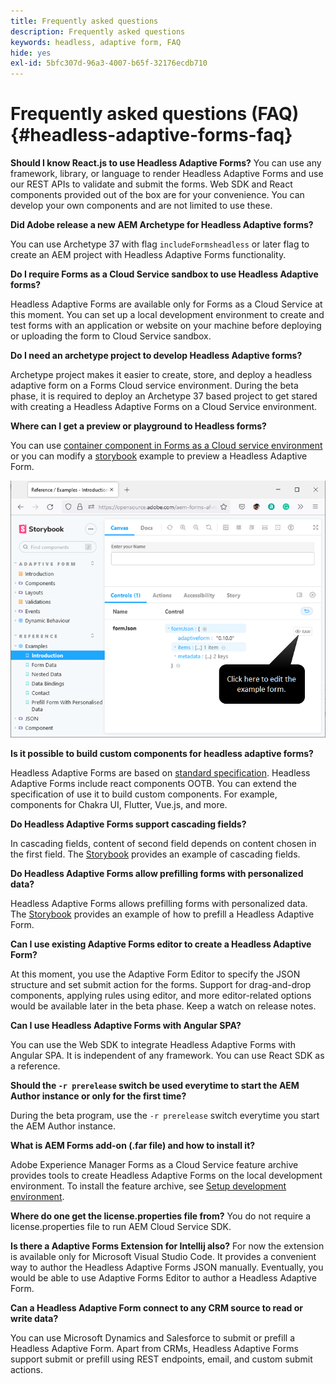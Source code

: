 ```yaml
---
title: Frequently asked questions
description: Frequently asked questions
keywords: headless, adaptive form, FAQ
hide: yes
exl-id: 5bfc307d-96a3-4007-b65f-32176ecdb710
---
```

# Frequently asked questions (FAQ) {#headless-adaptive-forms-faq}

**Should I know React.js to use Headless Adaptive Forms?**
You can use any framework, library, or language to render Headless Adaptive Forms and use our REST APIs to validate and submit the forms. Web SDK and React components provided out of the box are for your convenience. You can develop your own components and are not limited to use these.

**Did Adobe release a new AEM Archetype for Headless Adaptive forms?**

You can use Archetype 37 with flag `includeFormsheadless` or later flag to create an AEM project with Headless Adaptive Forms functionality.

**Do I require Forms as a Cloud Service sandbox to use Headless Adaptive forms?**

Headless Adaptive Forms are available only for Forms as a Cloud Service at this moment. You can set up a local development environment to create and test forms with an application or website on your machine before deploying or uploading the form to Cloud Service sandbox.

**Do I need an archetype project to develop Headless Adaptive forms?** 

Archetype project makes it easier to create, store, and deploy a headless adaptive form on a Forms Cloud service environment. During the beta phase, it is required to deploy an Archetype 37 based project to get stared with creating a Headless Adaptive Forms on a Cloud Service environment.

**Where can I get a preview or playground to Headless forms?** 

You can use [container component in Forms as a Cloud service environment](render-first-headless-adaptive-form.md) or you can modify a [storybook](https://opensource.adobe.com/aem-forms-af-runtime/storybook/?path=/story/reference-examples--introduction) example to preview a Headless Adaptive Form.

![](/help/assets/storybook-eample.png)

**Is it possible to build custom components for headless adaptive forms?**

Headless Adaptive Forms are based on [standard specification](/help/assets/Headless-Adaptive-Form-Specification.pdf). Headless Adaptive Forms include react components OOTB. You can extend the specification of use it to build custom components. For example, components for Chakra UI, Flutter, Vue.js, and more.

**Do Headless Adaptive Forms support cascading fields?**

In cascading fields, content of second field depends on content chosen in the first field. The [Storybook](https://opensource.adobe.com/aem-forms-af-runtime/storybook/?path=/story/adaptive-form-dynamic-behaviour--options&args=formJson.items[0].fieldType:drop-down;formJson.items[0].minimum:!undefined;formJson.items[0].maximum:!undefined;formJson.items[0].label.value:Choose+number+of+options;formJson.items[0].enum[0]:1;formJson.items[0].enum[1]:2;formJson.items[0].enum[2]:3;formJson.items[1].fieldType:drop-down) provides an example of cascading fields.

**Do Headless Adaptive Forms allow prefilling forms with personalized data?**

Headless Adaptive Forms allows prefilling forms with personalized data. The [Storybook](https://opensource.adobe.com/aem-forms-af-runtime/storybook/?path=/story/reference-examples--prefill-form-with-personalised-data) provides an example of how to prefill a Headless Adaptive Form.

**Can I use  existing Adaptive Forms editor to create a Headless Adaptive Form?**

At this moment, you use the Adaptive Form Editor to specify the JSON structure and set submit action for the forms. Support for drag-and-drop components, applying rules using editor, and more editor-related options would be available later in the beta phase. Keep a watch on release notes. 

**Can I use Headless Adaptive Forms with Angular SPA?**

You can use the Web SDK to integrate Headless Adaptive Forms with Angular SPA. It is independent of any framework. You can use React SDK as a reference. 

**Should the `-r prerelease` switch be used everytime to start the AEM Author instance or only for the first time?**

During the beta program, use the `-r prerelease` switch everytime you start the AEM Author instance.

**What is AEM Forms add-on (.far file) and how to install it?**

Adobe Experience Manager Forms as a Cloud Service feature archive provides tools to create Headless Adaptive Forms on the local development environment. To install the feature archive, see [Setup development environment](setup-development-environment.md).

**Where do one get the license.properties file from?**
You do not require a license.properties file to run AEM Cloud Service SDK. 

**Is there a Adaptive Forms Extension for Intellij also?**
For now the extension is available only for Microsoft Visual Studio Code. It provides a convenient way to author the Headless Adaptive Forms JSON manually. Eventually, you would be able to use Adaptive Forms Editor to author a Headless Adaptive Form.

**Can a Headless Adaptive Form connect to any CRM source to read or write data?**

You can use Microsoft Dynamics and Salesforce to submit or prefill a Headless Adaptive Form. Apart from CRMs, Headless Adaptive Forms support submit or prefill using REST endpoints, email, and custom submit actions.

